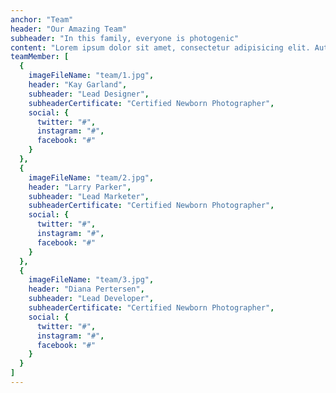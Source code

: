 ```yaml
---
anchor: "Team"
header: "Our Amazing Team"
subheader: "In this family, everyone is photogenic"
content: "Lorem ipsum dolor sit amet, consectetur adipisicing elit. Aut eaque, laboriosam veritatis, quos non quis ad perspiciatis, totam corporis ea, alias ut unde."
teamMember: [
  {
    imageFileName: "team/1.jpg",
    header: "Kay Garland",
    subheader: "Lead Designer",
    subheaderCertificate: "Certified Newborn Photographer",
    social: {
      twitter: "#",
      instagram: "#",
      facebook: "#"
    }
  },
  {
    imageFileName: "team/2.jpg",
    header: "Larry Parker",
    subheader: "Lead Marketer",
    subheaderCertificate: "Certified Newborn Photographer",
    social: {
      twitter: "#",
      instagram: "#",
      facebook: "#"
    }
  },
  {
    imageFileName: "team/3.jpg",
    header: "Diana Pertersen",
    subheader: "Lead Developer",
    subheaderCertificate: "Certified Newborn Photographer",
    social: {
      twitter: "#",
      instagram: "#",
      facebook: "#"
    }
  }
]
---
```


